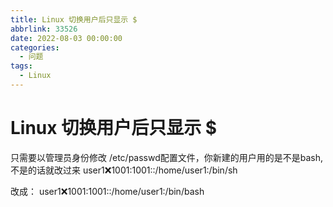```yaml
---
title: Linux 切换用户后只显示 $
abbrlink: 33526
date: 2022-08-03 00:00:00
categories:
  - 问题
tags:
  - Linux
---
```


# Linux 切换用户后只显示 $

只需要以管理员身份修改 /etc/passwd配置文件，你新建的用户用的是不是bash,不是的话就改过来
user1:x:1001:1001::/home/user1:/bin/sh

改成：
user1:x:1001:1001::/home/user1:/bin/bash